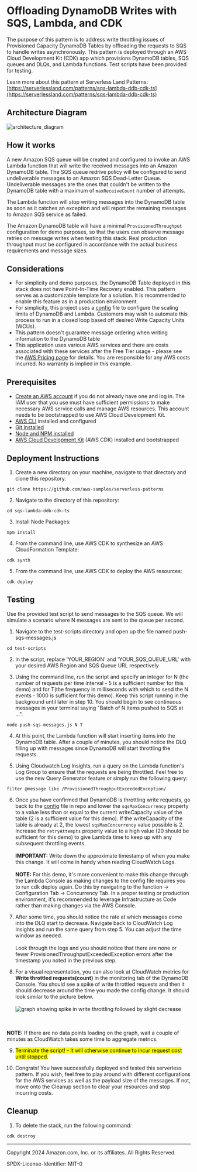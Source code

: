 # Offloading DynamoDB Writes with SQS, Lambda, and CDK

The purpose of this pattern is to address write throttling issues of Provisioned Capacity DynamoDB Tables by offloading the requests to SQS to handle writes asynchronously. This pattern is deployed through an AWS Cloud Development Kit (CDK) app which provisions DynamoDB tables, SQS queues and DLQs, and Lambda functions. Test scripts have been provided for testing.

Learn more about this pattern at Serverless Land Patterns: [https://serverlessland.com/patterns/sqs-lambda-ddb-cdk-ts](https://serverlessland.com/patterns/sqs-lambda-ddb-cdk-ts)

## Architecture Diagram

![architecture_diagram](./images/architecture_diagram.png)

## How it works

A new Amazon SQS queue will be created and configured to invoke an AWS Lambda function that will write the received messages into an Amazon DynamoDB table. The SQS queue redrive policy will be configured to send undeliverable messages to an Amazon SQS Dead-Letter Queue. Undeliverable messages are the ones that couldn't be written to the DynamoDB table with a maximum of `maxReceiveCount` number of attempts.

The Lambda function will stop writing messages into the DynamoDB table as soon as it catches an exception and will report the remaining messages to Amazon SQS service as failed.

The Amazon DynamoDB table will have a minimal `ProvisionedThroughput` configuration for demo purposes, so that the users can observe message retries on message writes when testing this stack. Real production throughput must be configured in accordance with the actual business requirements and message sizes.

## Considerations

* For simplicity and demo purposes, the DynamoDB Table deployed in this stack does not have Point-In-Time Recovery enabled. This pattern serves as a customizable template for a solution. It is recommended to enable this feature as in a production environment.
* For simplicity, this project uses a [config](./lib/config/tables.config.ts) file to configure the scaling limits of DynamoDB and Lambda. Customers may wish to automate this process to run in a closed loop based off desired Write Capacity Units (WCUs).
* This pattern doesn't guarantee message ordering when writing information to the DynamoDB table
* This application uses various AWS services and there are costs associated with these services after the Free Tier usage - please see the [AWS Pricing page](https://aws.amazon.com/pricing/) for details. You are responsible for any AWS costs incurred. No warranty is implied in this example.

## Prerequisites

* [Create an AWS account](https://portal.aws.amazon.com/gp/aws/developer/registration/index.html) if you do not already have one and log in. The IAM user that you use must have sufficient permissions to make necessary AWS service calls and manage AWS resources. This account needs to be bootstrapped to use AWS Cloud Development Kit.
* [AWS CLI](https://docs.aws.amazon.com/cli/latest/userguide/install-cliv2.html) installed and configured
* [Git Installed](https://git-scm.com/book/en/v2/Getting-Started-Installing-Git)
* [Node and NPM installed](https://docs.npmjs.com/downloading-and-installing-node-js-and-npm/)
* [AWS Cloud Development Kit](https://docs.aws.amazon.com/cdk/v2/guide/getting_started.html) (AWS CDK) installed and bootstrapped

## Deployment Instructions

1. Create a new directory on your machine, navigate to that directory and clone this repository.

```
git clone https://github.com/aws-samples/serverless-patterns
```

2. Navigate to the directory of this repository:

```
cd sqs-lambda-ddb-cdk-ts
```

3. Install Node Packages:

```
npm install
```

4. From the command line, use AWS CDK to synthesize an AWS CloudFormation Template:

```
cdk synth
```

5. From the command line, use AWS CDK to deploy the AWS resources:

```
cdk deploy
```

## Testing

Use the provided test script to send messages to the SQS queue. We will simulate a scenario where N messages are sent to the queue per second.

1. Navigate to the test-scripts directory and open up the file named push-sqs-messages.js

```
cd test-scripts
```

2. In the script, replace 'YOUR_REGION' and 'YOUR_SQS_QUEUE_URL' with your desired AWS Region and SQS Queue URL respectively

3. Using the command line, run the script and specify an integer for N (the number of requests per time interval - 5 is a sufficient number for this demo) and for T(the frequency in milliseconds with which to send the N events - 1000 is sufficient for this demo). Keep this script running in the background until later in step 10. You should begin to see continuous messages in your terminal saying "Batch of N items pushed to SQS at ...".

```
node push-sqs-messages.js N T
```

4. At this point, the Lambda function will start inserting items into the DynamoDB table. After a couple of minutes, you should notice the DLQ filling up with messages since DynamoDB will start throttling the requests.

5. Using Cloudwatch Log Insights, run a query on the Lambda function's Log Group to ensure that the requests are being throttled. Feel free to use the new Query Generator feature or simply run the following query:

```
filter @message like /ProvisionedThroughputExceededException/
```



6. Once you have confirmed that DynamoDB is throttling write requests, go back to the [config](./lib/config/tables.config.ts) file in repo and lower the `sqsMaxConcurrency` property to a value less than or equal to the current writeCapacity value of the table (2 is a sufficient value for this demo). If the writeCapacity of the table is already at 2, the lowest `sqsMaxConcurrency` value possible is 2. Increase the `retryAttempts` property value to a high value (20 should be sufficient for this demo) to give Lambda time to keep up with any subsequent throttling events.
\
\
**IMPORTANT:** Write down the approximate timestamp of when you make this change. It will come in handy when reading CloudWatch Logs.
\
\
**NOTE:** For this demo, it's more convenient to make this change through the Lambda Console as making changes to the config file requires you to run cdk deploy again. Do this by navigating to the function -> Configuration Tab -> Concurrency Tab. In a proper testing or production environment, it's recommended to leverage Infrastructure as Code rather than making changes via the AWS Console.

7. After some time, you should notice the rate at which messages come into the DLQ start to decrease. Navigate back to CloudWatch Log Insights and run the same query from step 5. You can adjust the time window as needed.
\
\
Look through the logs and you should notice that there are none or fewer ProvisionedThroughputExceededException errors after the timestamp you noted in the previous step.

8. For a visual representation, you can also look at CloudWatch metrics for **Write throttled requests(count)** in the monitoring tab of the DynamoDB Console. You should see a spike of write throttled requests and then it should decrease around the time you made the config change. It should look similar to the picture below.
\
\
![graph showing spike in write throttling followed by slight decrease](./images/write_throttling_metrics.png)

\
\
**NOTE:** If there are no data points loading on the graph, wait a couple of minutes as CloudWatch takes some time to aggregate metrics.

9. <mark>Terminate the script! - It will otherwise continue to incur request cost until stopped.</mark> 

10. Congrats! You have successfully deployed and tested this serverless pattern. If you wish, feel free to play around with different configurations for the AWS services as well as the payload size of the messages. If not, move onto the Cleanup section to clear your resources and stop incurring costs.
## Cleanup

1. To delete the stack, run the following command:

```
cdk destroy
```




----
Copyright 2024 Amazon.com, Inc. or its affiliates. All Rights Reserved.

SPDX-License-Identifier: MIT-0